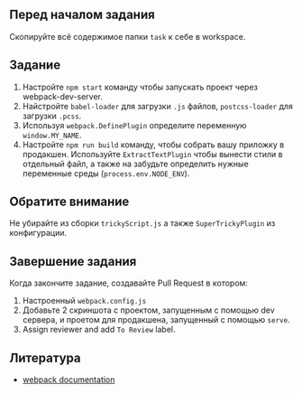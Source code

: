 ## Перед началом задания

Скопируйте всё содержимое папки `task` к себе в workspace.

## Задание

1. Настройте `npm start` команду чтобы запускать проект через webpack-dev-server.
2. Найстройте `babel-loader` для загрузки `.js` файлов, `postcss-loader` для загрузки `.pcss`.
4. Используя `webpack.DefinePlugin` определите переменную `window.MY_NAME`.
5. Настройте `npm run build` команду, чтобы собрать вашу приложку в продакшен. Используйте `ExtractTextPlugin` чтобы вынести стили в отдельный файл, a также на забудьте определить нужные переменные среды (`process.env.NODE_ENV`).

## Обратите внимание
Не убирайте из сборки `trickyScript.js` а также `SuperTrickyPlugin` из конфигурации.

## Завершение задания

Когда закончите задание, создавайте Pull Request в котором:

1. Настроенный `webpack.config.js`
2. Добавьте 2 скриншота с проектом, запущенным с помощью dev сервера, и проетом для продакшена, запущенный с помощью `serve`.
3. Assign reviewer and add `To Review` label.

## Литература

- [webpack documentation](https://webpack.js.org)
